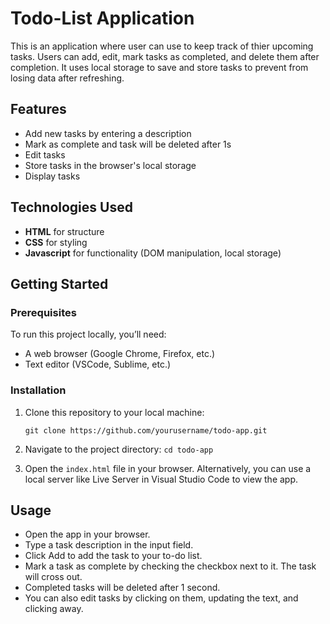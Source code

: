 # Todo-List Application
This is an application where user can use to keep track of thier upcoming tasks. Users can add, edit, mark tasks as completed, and delete them after completion.
It uses local storage to save and store tasks to prevent from losing data after refreshing.

## Features
- Add new tasks by entering a description
- Mark as complete and task will be deleted after 1s
- Edit tasks
- Store tasks in the browser's local storage
- Display tasks

## Technologies Used
- **HTML** for structure
- **CSS** for styling
- **Javascript** for functionality (DOM manipulation, local storage)


## Getting Started
### Prerequisites

To run this project locally, you’ll need:
  - A web browser (Google Chrome, Firefox, etc.)
  - Text editor (VSCode, Sublime, etc.)

### Installation
  1. Clone this repository to your local machine:

     `git clone https://github.com/yourusername/todo-app.git`
  3. Navigate to the project directory: `cd todo-app`
  5. Open the `index.html` file in your browser.
     Alternatively, you can use a local server like Live Server in Visual Studio Code to view the app.

## Usage
- Open the app in your browser.
- Type a task description in the input field.
- Click Add to add the task to your to-do list.
- Mark a task as complete by checking the checkbox next to it. The task will cross out.
- Completed tasks will be deleted after 1 second.
- You can also edit tasks by clicking on them, updating the text, and clicking away.
